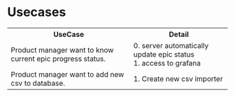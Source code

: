 # Usecases

<table>
<tbody>

<tr>
<th>UseCase</th>
<th>Detail</th>
</tr>

<tr>
<td>
Product manager want to know current epic progress status.
</td>
<td>
0. server automatically update epic status <br/>
1. access to grafana
</td>
</tr>

<tr>
<td>
Product manager want to add new csv to database.
</td>
<td>
1. Create new csv importer
</td>
</tr>

</tbody>
</table>
